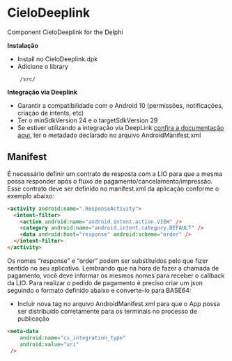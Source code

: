 # CieloDeeplink
Component CieloDeeplink for the Delphi

**Instalação**

- Install no CieloDeeplink.dpk
- Adicione o library

```
    /src/
```

**Integração via Deeplink**

- Garantir a compatibilidade com o Android 10 (permissões, notificações, criação de intents, etc)
- Ter o minSdkVersion 24 e o targetSdkVersion 29
- Se estiver utilizando a integração via DeepLink [confira a documentação aqui](https://developercielo.github.io/manual/cielo-lio#credenciais), ter o metadado declarado no arquivo AndroidManifest.xml

## Manifest

É necessário definir um contrato de resposta com a LIO para que a mesma possa responder após o fluxo de pagamento/cancelamento/impressão. Esse contrato deve ser definido no manifest.xml da aplicação conforme o exemplo abaixo:

```html
<activity android:name=".ResponseActivity">
  <intent-filter>
    <action android:name="android.intent.action.VIEW" />
    <category android:name="android.intent.category.DEFAULT" />
    <data android:host="response" android:scheme="order" />
  </intent-filter>
</activity>
```

Os nomes “response” e “order” podem ser substituídos pelo que fizer sentido no seu aplicativo. Lembrando que na hora de fazer a chamada de pagamento, você deve informar os mesmos nomes para receber o callback da LIO. Para realizar o pedido de pagamento é preciso criar um json seguindo o formato definido abaixo e converte-lo para BASE64:

- Incluir nova tag no arquivo AndroidManifest.xml para que o App possa ser distribuído corretamente para os terminais no processo de publicação

```html
<meta-data
    android:name="cs_integration_type"
    android:value="uri"
 />
```

